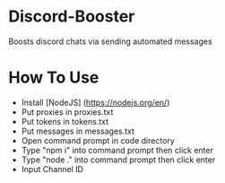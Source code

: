 # Discord-Booster
Boosts discord chats via sending automated messages

# How To Use
- Install [NodeJS] (https://nodejs.org/en/)
- Put proxies in proxies.txt
- Put tokens in tokens.txt
- Put messages in messages.txt
- Open command prompt in code directory
- Type "npm i" into command prompt then click enter
- Type "node ." into command prompt then click enter
- Input Channel ID
